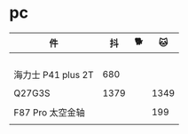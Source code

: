 # pc

|件|抖|🐕|🐱|
|-|-|-|-|
|||||
|||||
|||||
|||||
|海力士 P41 plus 2T|680|||
|||||
|Q27G3S|1379||1349|
|||||
|F87 Pro 太空金轴|||199|
|||||
